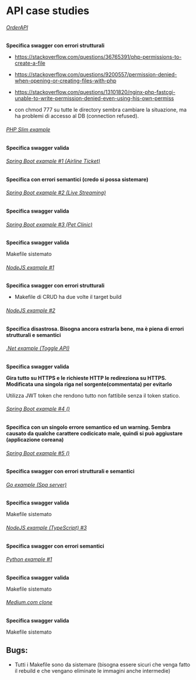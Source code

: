 # API case studies

###### [OrderAPI](https://github.com/jainsiddharth21/OrderAPI)
**Specifica swagger con errori strutturali**
- https://stackoverflow.com/questions/36765391/php-permissions-to-create-a-file

- https://stackoverflow.com/questions/9200557/permission-denied-when-opening-or-creating-files-with-php

- https://stackoverflow.com/questions/13101820/nginx-php-fastcgi-unable-to-write-permission-denied-even-using-his-own-permiss

- con chmod 777 su tutte le directory sembra cambiare la situazione, ma ha problemi di accesso al DB (connection refused).

###### [PHP Slim example](https://github.com/maurobonfietti/rest-api-slim-php)
**Specifica swagger valida**

###### [Spring Boot example \#1 \(Airline Ticket\)](https://github.com/erhanhepyasar/SpringBoot-Rest-App-AirlineTicket)
**Specifica con errori semantici (credo si possa sistemare)**

###### [Spring Boot example \#2 \(Live Streaming\)](https://github.com/attacomsian/live-streaming)
**Specifica swagger valida**

###### [Spring Boot example \#3 \(Pet Clinic\)](https://github.com/spring-petclinic/spring-petclinic-rest)
**Specifica swagger valida**

Makefile sistemato

###### [NodeJS example \#1](https://github.com/lucianopereira86/CRUD-NodeJS-Sequelize-Swagger-MySQL)
**Specifica swagger con errori strutturali**

- Makefile di CRUD ha due volte il target build

###### [NodeJS example \#2](https://github.com/carlos-illobre/node-express-swagger-docker-sequelizer)
**Specifica disastrosa. Bisogna ancora estrarla bene, ma è piena di errori strutturali e semantici**

###### [.Net example \(Toggle API\)](https://github.com/pdonatilio/ToggleAPI)
**Specifica swagger valida**

**Gira tutto su HTTPS e le richieste HTTP le redireziona su HTTPS. Modificata una singola riga nel sorgente(commentata) per evitarlo**

Utilizza JWT token che rendono tutto non fattibile senza il token statico.

###### [Spring Boot example \#4 \(\)](https://github.com/medovuk/spring-boot-restful-api-example)
**Specifica con un singolo errore semantico ed un warning. Sembra causato da qualche carattere codicicato male, quindi si può aggiustare (applicazione coreana)**

###### [Spring Boot example \#5 \(\)](https://github.com/abhishek70/spring-boot-docker-rest-api)
**Specifica swagger con errori strutturali e semantici**

###### [Go example \(Spa server\)](https://github.com/emrachid/widgets-spa-server)
**Specifica swagger valida**

Makefile sistemato

###### [NodeJS example \(TypeScript\) \#3](https://github.com/mateusconstanzo/express-typeorm-typescript)
**Specifica swagger con errori semantici**

###### [Python example \#1](https://github.com/thomaxxl/safrs)
**Specifica swagger valida**

Makefile sistemato

###### [Medium.com clone](https://github.com/gothinkster/laravel-realworld-example-app)
**Specifica swagger valida**

Makefile sistemato

## Bugs:
- Tutti i Makefile sono da sistemare (bisogna essere sicuri che venga fatto il rebuild e che vengano eliminate le immagini anche intermedie)
